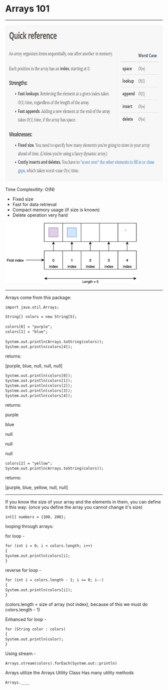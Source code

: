 # Arrays 101
------------

<img src="ArrayQuickRef.PNG" height="500">

Time Complexitity:
O(N)

-  Fixed size
-  Fast for data retrieval
-  Compact memory usage (if size is known)
-  Delete operation very hard

<img src="screenshot.png" height="200">

------------
Arrays come from this package:
```
import java.util.Arrays;
```

```
String[] colors = new String[5];

colors[0] = "purple";
colors[1] = "blue";

System.out.println(Arrays.toString(colors));
System.out.println(colors[4]);
```
returns:

[purple, blue, null, null, null]

```
System.out.println(colors[0]);
System.out.println(colors[1]);
System.out.println(colors[2]);
System.out.println(colors[3]);
System.out.println(colors[4]);
```
returns:

purple

blue

null

null

null

```
colors[2] = "yellow";
System.out.println(Arrays.toString(colors));
```
returns: 

[purple, blue, yellow, null, null]

------------

If you know the size of your array and the elements in them, you can define it this way:
(once you define the array you cannot change it's size)
```
int[] numbers = {100, 200};
```

looping through arrays:

for loop -
```
for (int i = 0; i < colors.length; i++) 
{
System.out.println(colors[i];
}
```

reverse for loop -
```
for (int i = colors.length - 1; i >= 0; i--) 
{
System.out.println(colors[i]);
}
```
(colors.length = size of array (not index), because of this we must do colors.length - 1)

Enhanced for loop -

```
for (String color : colors)
{
System.out.println(color);
}
```

Using stream -
```
Arrays.stream(colors).forEach(System.out::println)
```

Arrays utilize the Arrays Utility Class
Has many utility methods
```
Arrays.____
```
